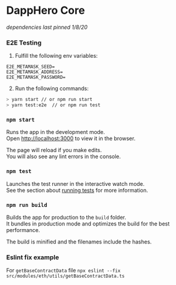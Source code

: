 # DappHero Core

*dependencies last pinned 1/8/20*

### E2E Testing

1. Fulfill the following env variables:

```
E2E_METAMASK_SEED=
E2E_METAMASK_ADDRESS=
E2E_METAMASK_PASSWORD=
```

2. Run the following commands:
```sh
> yarn start // or npm run start
> yarn test:e2e  // or npm run test
```

### `npm start`

Runs the app in the development mode.<br />
Open [http://localhost:3000](http://localhost:3000) to view it in the browser.

The page will reload if you make edits.<br />
You will also see any lint errors in the console.

### `npm test`

Launches the test runner in the interactive watch mode.<br />
See the section about [running tests](https://facebook.github.io/create-react-app/docs/running-tests) for more information.

### `npm run build`

Builds the app for production to the `build` folder.<br />
It bundles in production mode and optimizes the build for the best performance.

The build is minified and the filenames include the hashes.<br />


### Eslint fix example
For `getBaseContractData` file
`npx eslint --fix src/modules/eth/utils/getBaseContractData.ts`
